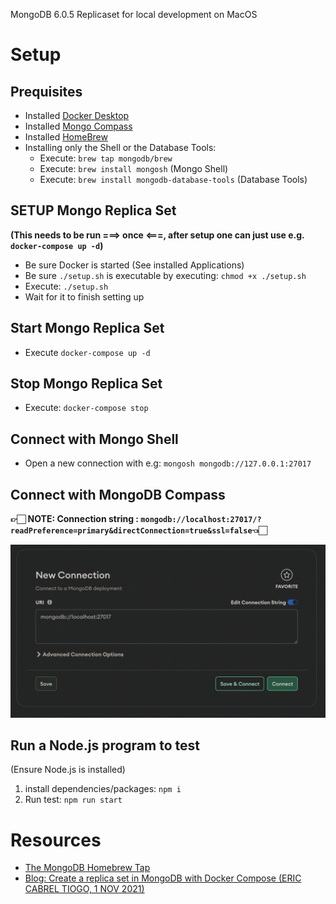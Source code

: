 MongoDB 6.0.5 Replicaset for local development on MacOS
# Setup
## Prequisites

* Installed [Docker Desktop](https://www.docker.com/products/docker-desktop)
* Installed [Mongo Compass](https://www.mongodb.com/download-center/compass?tck=docs_compass)
* Installed [HomeBrew](https://brew.sh/)
* Installing only the Shell or the Database Tools:
    * Execute: `brew tap mongodb/brew`
    * Execute: `brew install mongosh` (Mongo Shell)
    * Execute: `brew install mongodb-database-tools` (Database Tools)

## SETUP Mongo Replica Set

__(This needs to be run ===> once <===, after setup one can just use e.g. `docker-compose up -d`)__

* Be sure Docker is started (See installed Applications)
* Be sure `./setup.sh` is executable by executing: `chmod +x ./setup.sh`
* Execute: `./setup.sh`
* Wait for it to finish setting up

## Start Mongo Replica Set

* Execute `docker-compose up -d`
## Stop Mongo Replica Set

* Execute: `docker-compose stop`

## Connect with Mongo Shell

* Open a new connection with e.g: `mongosh mongodb://127.0.0.1:27017`

## Connect with MongoDB Compass

__👉🏻 NOTE: Connection string : `mongodb://localhost:27017/?readPreference=primary&directConnection=true&ssl=false`👈🏻__

<img src="./readme-assets/compass.png"/>

## Run a Node.js program to test

(Ensure Node.js is installed)

1. install dependencies/packages: `npm i`
1. Run test: `npm run start`


# Resources

- [The MongoDB Homebrew Tap](https://github.com/mongodb/homebrew-brew)
- [Blog: Create a replica set in MongoDB with Docker Compose (ERIC CABREL TIOGO, 1 NOV 2021)](https://blog.tericcabrel.com/mongodb-replica-set-docker-compose/)
